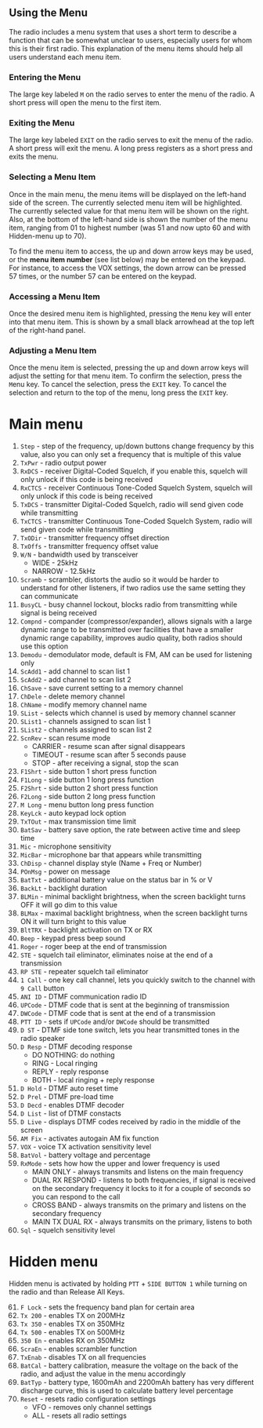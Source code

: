 ## Using the Menu
The radio includes a menu system that uses a short term to describe a function that can be somewhat unclear to users, especially users for whom this is their first radio. This explanation of the menu items should help all users understand each menu item.

### Entering the Menu
The large key labeled `M` on the radio serves to enter the menu of the radio. A short press will open the menu to the first item.

### Exiting the Menu
The large key labeled `EXIT` on the radio serves to exit the menu of the radio. A short press will exit the menu. A long press registers as a short press and exits the menu.

### Selecting a Menu Item
Once in the main menu, the menu items will be displayed on the left-hand side of the screen. The currently selected menu item will be highlighted. The currently selected value for that menu item will be shown on the right. Also, at the bottom of the left-hand side is shown the number of the menu item, ranging from 01 to highest number (was 51 and now upto 60 and with Hidden-menu up to 70). 

To find the menu item to access, the up and down arrow keys may be used, or the **menu item number** (see list below) may be entered on the keypad. For instance, to access the VOX settings, the down arrow can be pressed 57 times, or the number 57 can be entered on the keypad.

### Accessing a Menu Item
Once the desired menu item is highlighted, pressing the `M`enu key will enter into that menu item. This is shown by a small black arrowhead at the top left of the right-hand panel.


### Adjusting a Menu Item
Once the menu item is selected, pressing the up and down arrow keys will adjust the setting for that menu item. To confirm the selection, press the `M`enu key. To cancel the selection, press the `EXIT` key. To cancel the selection and return to the top of the menu, long press the `EXIT` key.

# Main menu

1. `Step` - step of the frequency, up/down buttons change frequency by this value, also you can only set a frequency that is multiple of this value
1. `TxPwr` - radio output power
1. `RxDCS` - receiver Digital-Coded Squelch, if you enable this, squelch will only unlock if this code is being received
1. `RxCTCS` - receiver Continuous Tone-Coded Squelch System, squelch will only unlock if this code is being received
1. `TxDCS` - transmitter Digital-Coded Squelch, radio will send given code while transmitting
1. `TxCTCS` - transmitter Continuous Tone-Coded Squelch System, radio will send given code while transmitting
1. `TxODir` - transmitter frequency offset direction
1. `TxOffs` - transmitter frequency offset value
1. `W/N` - bandwidth used by transceiver
   * WIDE - 25kHz
   * NARROW - 12.5kHz
1. `Scramb` - scrambler, distorts the audio so it would be harder to understand for other listeners, if two radios use the same setting they can communicate
1. `BusyCL` - busy channel lockout, blocks radio from transmitting while signal is being received
1. `Compnd` - compander (compressor/expander), allows signals with a large dynamic range to be transmitted over facilities that have a smaller dynamic range capability, improves audio quality, both radios should use this option
1. `Demodu` - demodulator mode, default is FM, AM can be used for listening only
1. `ScAdd1` - add channel to scan list 1
1. `ScAdd2` - add channel to scan list 2
1. `ChSave` - save current setting to a memory channel
1. `ChDele` - delete memory channel
1. `ChName` - modify memory channel name
1. `SList` - selects which channel is used by memory channel scanner
1. `SList1` - channels assigned to scan list 1
1. `SList2` - channels assigned to scan list 2
1. `ScnRev` - scan resume mode
   * CARRIER - resume scan after signal disappears
   * TIMEOUT - resume scan after 5 seconds pause
   * STOP - after receiving a signal, stop the scan
1. `F1Shrt` - side button 1 short press function
1. `F1Long` - side button 1 long press function
1. `F2Shrt` - side button 2 short press function
1. `F2Long` - side button 2 long press function
1. `M Long` - menu button long press function
1. `KeyLck` - auto keypad lock option
1. `TxTOut` - max transmission time limit
1. `BatSav` - battery save option, the rate between active time and sleep time
1. `Mic` - microphone sensitivity
1. `MicBar` - microphone bar that appears while transmitting
1. `ChDisp` - channel display style (Name + Freq or Number)
1. `POnMsg` - power on message
1. `BatTxt` - additional battery value on the status bar in % or V
1. `BackLt` - backlight duration
1. `BLMin` - minimal backlight brightness, when the screen backlight turns OFF it will go dim to this value
2. `BLMax` - maximal backlight brightness, when the screen backlight turns ON it will turn bright to this value
1. `BltTRX` - backlight activation on TX or RX
1. `Beep` - keypad press beep sound
1. `Roger` - roger beep at the end of transmission
1. `STE` - squelch tail eliminator, eliminates noise at the end of a transmission
1. `RP STE` - repeater squelch tail eliminator
1. `1 Call` - one key call channel, lets you quickly switch to the channel with `9 Call` button
1. `ANI ID` - DTMF communication radio ID
1. `UPCode` - DTMF code that is sent at the beginning of transmission
1. `DWCode` - DTMF code that is sent at the end of a transmission
1. `PTT ID` - sets if `UPCode` and/or `DWCode` should be transmitted
1. `D ST` - DTMF side tone switch, lets you hear transmitted tones in the radio speaker
1. `D Resp` - DTMF decoding response 
   * DO NOTHING: do nothing
   * RING - Local ringing
   * REPLY - reply response
   * BOTH - local ringing + reply response
1. `D Hold` - DTMF auto reset time
1. `D Prel` - DTMF pre-load time
1. `D Decd` - enables DTMF decoder
1. `D List` - list of DTMF constacts
1. `D Live` - displays DTMF codes received by radio in the middle of the screen
1. `AM Fix` - activates autogain AM fix function
1. `VOX` - voice TX activation sensitivity level
1. `BatVol` - battery voltage and percentage
1. `RxMode` - sets how how the upper and lower frequency is used
   * MAIN ONLY - always transmits and listens on the main frequency 
   * DUAL RX RESPOND - listens to both frequencies, if signal is received on the secondary frequency it locks to it for a couple of seconds so you can respond to the call
   * CROSS BAND - always transmits on the primary and listens on the secondary frequency
   * MAIN TX DUAL RX - always transmits on the primary, listens to both
1. `Sql` - squelch sensitivity level

# Hidden menu

Hidden menu is activated by holding `PTT` + `SIDE BUTTON 1` while turning on the radio and than Release All Keys.

61. `F Lock` - sets the frequency band plan for certain area
1. `Tx 200` - enables TX on 200MHz
1. `Tx 350` - enables TX on 350MHz
1. `Tx 500` - enables TX on 500MHz
1. `350 En` - enables RX on 350MHz
1. `ScraEn` - enables scrambler function
1. `TxEnab` - disables TX on all frequencies
1. `BatCal` - battery calibration, measure the voltage on the back of the radio, and adjust the value in the menu accordingly
1. `BatTyp` - battery type, 1600mAh and 2200mAh battery has very different discharge curve, this is used to calculate battery level percentage
1. `Reset` - resets radio configuration settings
   * VFO - removes only channel settings
   * ALL - resets all radio settings